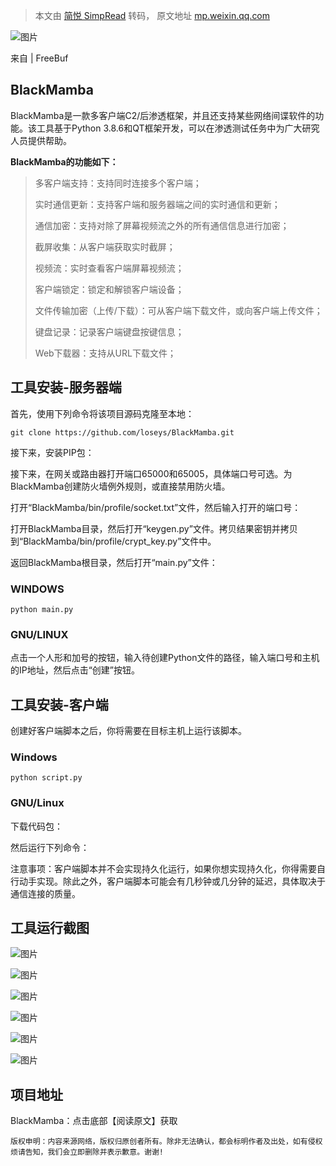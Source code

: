 > 本文由 [简悦 SimpRead](http://ksria.com/simpread/) 转码， 原文地址 [mp.weixin.qq.com](https://mp.weixin.qq.com/s/-rD-RI5nn9rimPoEbfWtcQ)

![图片](https://mmbiz.qpic.cn/mmbiz_jpg/qq5rfBadR38aadGAnQic8Czao3L0wOiak2fZqUwrrvjMQlfcY5rxX70hEohtB1IJJt6bToo0uHU4icncibY7iaTyaUw/640?wx_fmt=jpeg&tp=webp&wxfrom=5&wx_lazy=1&wx_co=1)

来自 | FreeBuf

BlackMamba
----------

BlackMamba是一款多客户端C2/后渗透框架，并且还支持某些网络间谍软件的功能。该工具基于Python 3.8.6和QT框架开发，可以在渗透测试任务中为广大研究人员提供帮助。

**BlackMamba的功能如下：**

> 多客户端支持：支持同时连接多个客户端；
> 
> 实时通信更新：支持客户端和服务器端之间的实时通信和更新；
> 
> 通信加密：支持对除了屏幕视频流之外的所有通信信息进行加密；
> 
> 截屏收集：从客户端获取实时截屏；
> 
> 视频流：实时查看客户端屏幕视频流；
> 
> 客户端锁定：锁定和解锁客户端设备；
> 
> 文件传输加密（上传/下载）：可从客户端下载文件，或向客户端上传文件；
> 
> 键盘记录：记录客户端键盘按键信息；
> 
> Web下载器：支持从URL下载文件；

工具安装-服务器端
---------

首先，使用下列命令将该项目源码克隆至本地：

```
git clone https://github.com/loseys/BlackMamba.git
```

接下来，安装PIP包：

接下来，在网关或路由器打开端口65000和65005，具体端口号可选。为BlackMamba创建防火墙例外规则，或直接禁用防火墙。

打开“BlackMamba/bin/profile/socket.txt”文件，然后输入打开的端口号：

打开BlackMamba目录，然后打开“keygen.py”文件。拷贝结果密钥并拷贝到“BlackMamba/bin/profile/crypt_key.py”文件中。

返回BlackMamba根目录，然后打开“main.py”文件：

### WINDOWS

```
python main.py
```

### GNU/LINUX

点击一个人形和加号的按钮，输入待创建Python文件的路径，输入端口号和主机的IP地址，然后点击“创建”按钮。

工具安装-客户端
--------

创建好客户端脚本之后，你将需要在目标主机上运行该脚本。

### Windows

```
python script.py
```

### GNU/Linux

下载代码包：

然后运行下列命令：

注意事项：客户端脚本并不会实现持久化运行，如果你想实现持久化，你得需要自行动手实现。除此之外，客户端脚本可能会有几秒钟或几分钟的延迟，具体取决于通信连接的质量。

工具运行截图
------

![图片](https://mmbiz.qpic.cn/mmbiz_jpg/qq5rfBadR38aadGAnQic8Czao3L0wOiak2J4TmUdrCgzE45A9gRblaxiaTDZO8WTfD6Riayltpb1msnjExrGXMLOiaA/640?wx_fmt=jpeg&tp=webp&wxfrom=5&wx_lazy=1&wx_co=1)

![图片](https://mmbiz.qpic.cn/mmbiz_jpg/qq5rfBadR38aadGAnQic8Czao3L0wOiak2ha85NZkW9KNCMuLZZuP8TVHzdBFBVVRKkM1eulYnt0Xq2BMKn1OL5w/640?wx_fmt=jpeg&tp=webp&wxfrom=5&wx_lazy=1&wx_co=1)

![图片](https://mmbiz.qpic.cn/mmbiz_jpg/qq5rfBadR38aadGAnQic8Czao3L0wOiak2e7FxRskp5XxDSljH4YakNfHhWDWDuTrNnzvVBl3gk64YXyCxRfic2bQ/640?wx_fmt=jpeg&tp=webp&wxfrom=5&wx_lazy=1&wx_co=1)

![图片](https://mmbiz.qpic.cn/mmbiz_jpg/qq5rfBadR38aadGAnQic8Czao3L0wOiak2LvjslEVicWUCBicLAcCB31j5yxu6Tv9lMuz2OdTkDNXEe4IQAhxPGW0g/640?wx_fmt=jpeg&tp=webp&wxfrom=5&wx_lazy=1&wx_co=1)

![图片](https://mmbiz.qpic.cn/mmbiz_jpg/qq5rfBadR38aadGAnQic8Czao3L0wOiak29tvc7icrXMmdFOH0u3mPkiawJ3PDOORcHTmYfjiax0cqQM8tjVCJB6D2w/640?wx_fmt=jpeg&tp=webp&wxfrom=5&wx_lazy=1&wx_co=1)

![图片](https://mmbiz.qpic.cn/mmbiz_jpg/qq5rfBadR38aadGAnQic8Czao3L0wOiak2icXribIbzYpCZSPX19E4XeGDDVr9GsLEEt4DyibYQDy3BUcwSzh0e6BMA/640?wx_fmt=jpeg&tp=webp&wxfrom=5&wx_lazy=1&wx_co=1)

项目地址
----

BlackMamba：点击底部【阅读原文】获取

  

```
版权申明：内容来源网络，版权归原创者所有。除非无法确认，都会标明作者及出处，如有侵权烦请告知，我们会立即删除并表示歉意。谢谢!

```